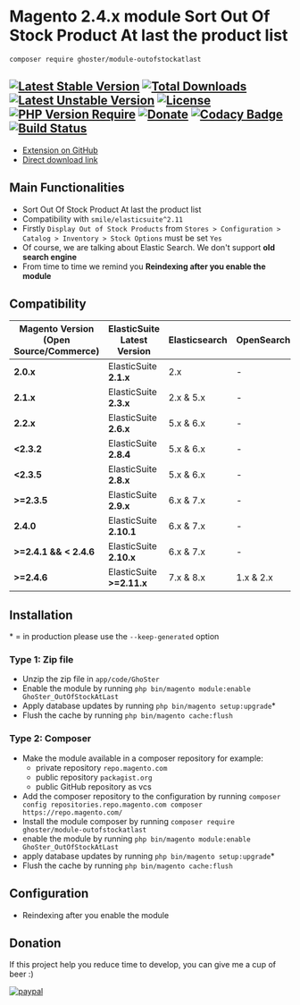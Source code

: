 # Magento 2.4.x module Sort Out Of Stock Product At last the product list

    composer require ghoster/module-outofstockatlast

[![Latest Stable Version](http://poser.pugx.org/ghoster/module-outofstockatlast/v)](https://packagist.org/packages/ghoster/module-outofstockatlast) 
[![Total Downloads](http://poser.pugx.org/ghoster/module-outofstockatlast/downloads)](https://packagist.org/packages/ghoster/module-outofstockatlast) 
[![Latest Unstable Version](http://poser.pugx.org/ghoster/module-outofstockatlast/v/unstable)](https://packagist.org/packages/ghoster/module-outofstockatlast) 
[![License](http://poser.pugx.org/ghoster/module-outofstockatlast/license)](https://packagist.org/packages/ghoster/module-outofstockatlast) 
[![PHP Version Require](http://poser.pugx.org/ghoster/module-outofstockatlast/require/php)](https://packagist.org/packages/ghoster/module-outofstockatlast)
[![Donate](https://img.shields.io/badge/Donate-PayPal-green.svg)](https://www.paypal.me/thinghost)
[![Codacy Badge](https://app.codacy.com/project/badge/Grade/63baac1389b34c8d8b1005a087f8f2ab)](https://www.codacy.com/gh/tuyennn/magento2-outofstockatlast/dashboard?utm_source=github.com&amp;utm_medium=referral&amp;utm_content=tuyennn/magento2-outofstockatlast&amp;utm_campaign=Badge_Grade)
[![Build Status](https://app.travis-ci.com/tuyennn/magento2-outofstockatlast.svg?branch=master)](https://app.travis-ci.com/tuyennn/magento2-outofstockatlast)
---
- [Extension on GitHub](https://github.com/tuyennn/magento2-outofstockatlast)
- [Direct download link](https://github.com/tuyennn/magento2-outofstockatlast/tarball/master)

## Main Functionalities
- Sort Out Of Stock Product At last the product list
- Compatibility with `smile/elasticsuite^2.11`
- Firstly `Display Out of Stock Products` from `Stores > Configuration > Catalog > Inventory > Stock Options` must be set `Yes`
- Of course, we are talking about Elastic Search. We don't support **old search engine**
- From time to time we remind you **Reindexing after you enable the module**


## Compatibility

Magento Version (Open Source/Commerce)                                     | ElasticSuite Latest Version                                           | Elasticsearch | OpenSearch | Supported
----------------------------------------------------|-----------------------------------------------------------------------|-----------------------------------|------------------------------|---------------
**2.0.x**   |ElasticSuite **2.1.x** | 2.x | - | No ❌
**2.1.x**   |ElasticSuite **2.3.x** | 2.x & 5.x | - | No ❌
**2.2.x**   |ElasticSuite **2.6.x** | 5.x & 6.x | - | No ❌
**<2.3.2**  |ElasticSuite **2.8.4** | 5.x & 6.x | - | No ❌
**<2.3.5**  |ElasticSuite **2.8.x** | 5.x & 6.x | - | No ❌
**>=2.3.5** |ElasticSuite **2.9.x** | 6.x & 7.x | - | No ❌
**2.4.0**   |ElasticSuite **2.10.1** | 6.x & 7.x | - | **Yes ✔️** 
**>=2.4.1 && < 2.4.6** |ElasticSuite **2.10.x** | 6.x & 7.x | - | **Yes ✔️**
**>=2.4.6** |ElasticSuite **>=2.11.x** | 7.x & 8.x | 1.x & 2.x | **Yes ✔️**



## Installation
\* = in production please use the `--keep-generated` option

### Type 1: Zip file

- Unzip the zip file in `app/code/GhoSter`
- Enable the module by running `php bin/magento module:enable GhoSter_OutOfStockAtLast`
- Apply database updates by running `php bin/magento setup:upgrade`\*
- Flush the cache by running `php bin/magento cache:flush`

### Type 2: Composer

- Make the module available in a composer repository for example:
    - private repository `repo.magento.com`
    - public repository `packagist.org`
    - public GitHub repository as vcs
- Add the composer repository to the configuration by running `composer config repositories.repo.magento.com composer https://repo.magento.com/`
- Install the module composer by running `composer require ghoster/module-outofstockatlast`
- enable the module by running `php bin/magento module:enable GhoSter_OutOfStockAtLast`
- apply database updates by running `php bin/magento setup:upgrade`\*
- Flush the cache by running `php bin/magento cache:flush`


## Configuration

- Reindexing after you enable the module

## Donation

If this project help you reduce time to develop, you can give me a cup of beer :)

[![paypal](https://www.paypalobjects.com/en_US/i/btn/btn_donateCC_LG.gif)](https://www.paypal.me/thinghost)
